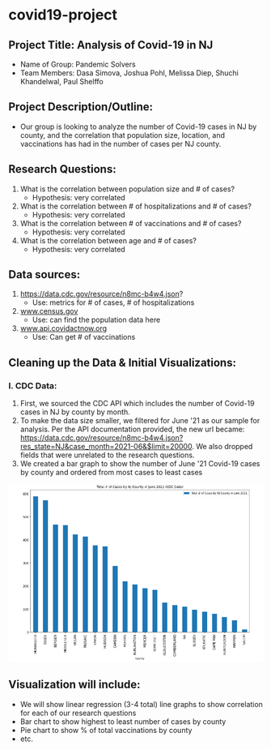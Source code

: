 # covid19-project
## Project Title: Analysis of Covid-19 in NJ
* Name of Group: Pandemic Solvers
* Team Members: Dasa Simova, Joshua Pohl, Melissa Diep, Shuchi Khandelwal, Paul Shelffo


## Project Description/Outline:
* Our group is looking to analyze the number of Covid-19 cases in NJ by county, and the correlation that population size, location, and vaccinations has had in the number of cases per NJ county.

## Research Questions:
1. What is the correlation between population size and # of cases?
    - Hypothesis: very correlated
2. What is the correlation between # of hospitalizations and # of cases?
    - Hypothesis: very correlated
3. What is the correlation between # of vaccinations and # of cases?
    - Hypothesis: very correlated
4. What is the correlation between age and # of cases?
    - Hypothesis: very correlated

## Data sources:
1. https://data.cdc.gov/resource/n8mc-b4w4.json?
    - Use: metrics for # of cases, # of hospitalizations 
2. www.census.gov
    - Use: can find the population data here      
3. www.api.covidactnow.org
    - Use: Can get # of vaccinations 


## Cleaning up the Data & Initial Visualizations:
### I. CDC Data:
1. First, we sourced the CDC API which includes the number of Covid-19 cases in NJ by county by month.
2. To make the data size smaller, we filtered for June '21 as our sample for analysis. Per the API documentation provided, the new url became: https://data.cdc.gov/resource/n8mc-b4w4.json?res_state=NJ&case_month=2021-06&$limit=20000. We also dropped fields that were unrelated to the research questions.
4. We created a bar graph to show the number of June '21 Covid-19 cases by county and ordered from most cases to least cases

![alt text](https://github.com/melissadiep94/covid19-project/blob/main/Images/CDC_num_cases_NJ_June%202021.PNG?raw=true)

## Visualization will include:
* We will show linear regression (3-4 total) line graphs to show correlation for each of our research questions
* Bar chart to show highest to least number of cases by county
* Pie chart to show % of total vaccinations by county
* etc.
  
